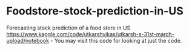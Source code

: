 # Foodstore-stock-prediction-in-US
Forecasting stock prediction of a food store in US
https://www.kaggle.com/code/utkarshvikas/utkarsh-s-31st-march-upload/notebook - You may visit this code for looking at just the code. 
